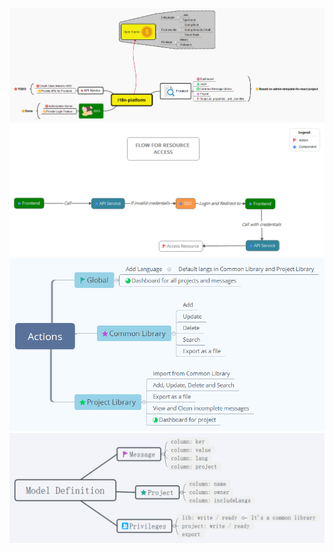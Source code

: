 ![](https://raw.githubusercontent.com/bndynet/i18n-platform/master/docs/overview.png)
![](https://raw.githubusercontent.com/bndynet/i18n-platform/master/docs/workflow.png)
![](https://raw.githubusercontent.com/bndynet/i18n-platform/master/docs/Actions.png)
![](https://raw.githubusercontent.com/bndynet/i18n-platform/master/docs/Model%20Definition.png)